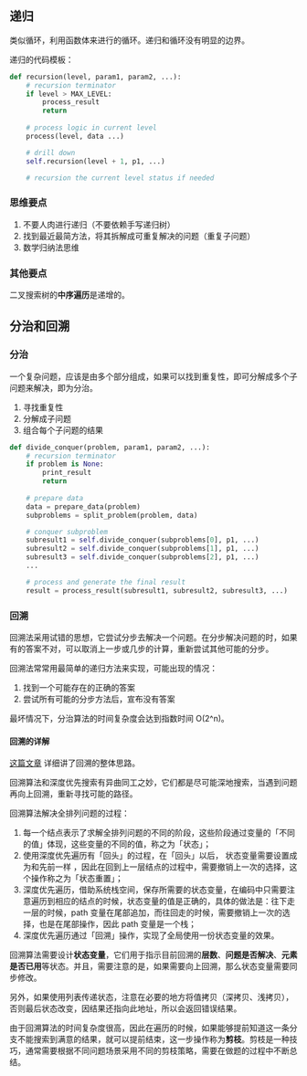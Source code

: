 ## 递归
类似循环，利用函数体来进行的循环。递归和循环没有明显的边界。

递归的代码模板：
```python
def recursion(level, param1, param2, ...):
    # recursion terminator
    if level > MAX_LEVEL:
        process_result
        return
       
    # process logic in current level
    process(level, data ...)

    # drill down
    self.recursion(level + 1, p1, ...)

    # recursion the current level status if needed
```

### 思维要点

1. 不要人肉进行递归（不要依赖手写递归树）
2. 找到最近最简方法，将其拆解成可重复解决的问题（重复子问题）
3. 数学归纳法思维

### 其他要点
二叉搜索树的**中序遍历**是递增的。

## 分治和回溯
### 分治
一个复杂问题，应该是由多个部分组成，如果可以找到重复性，即可分解成多个子问题来解决，即为分治。

1. 寻找重复性
2. 分解成子问题
3. 组合每个子问题的结果

```python
def divide_conquer(problem, param1, param2, ...):
    # recursion terminator
    if problem is None:
        print_result
        return
       
    # prepare data
    data = prepare_data(problem)
    subproblems = split_problem(problem, data)

    # conquer subproblem
    subresult1 = self.divide_conquer(subproblems[0], p1, ...)
    subresult2 = self.divide_conquer(subproblems[1], p1, ...)
    subresult3 = self.divide_conquer(subproblems[2], p1, ...)
    ...

    # process and generate the final result
    result = process_result(subresult1, subresult2, subresult3, ...)
```

### 回溯
回溯法采用试错的思想，它尝试分步去解决一个问题。在分步解决问题的时，如果有的答案不对，可以取消上一步或几步的计算，重新尝试其他可能的分步。

回溯法常常用最简单的递归方法来实现，可能出现的情况：
1. 找到一个可能存在的正确的答案
2. 尝试所有可能的分步方法后，宣布没有答案

最坏情况下，分治算法的时间复杂度会达到指数时间 O(2^n)。

#### 回溯的详解

[这篇文章](https://leetcode-cn.com/problems/permutations/solution/hui-su-suan-fa-python-dai-ma-java-dai-ma-by-liweiw/) 详细讲了回溯的整体思路。

回溯算法和深度优先搜索有异曲同工之妙，它们都是尽可能深地搜索，当遇到问题再向上回溯，重新寻找可能的路径。

回溯算法解决全排列问题的过程：
1. 每一个结点表示了求解全排列问题的不同的阶段，这些阶段通过变量的「不同的值」体现，这些变量的不同的值，称之为「状态」；
2. 使用深度优先遍历有「回头」的过程，在「回头」以后， 状态变量需要设置成为和先前一样 ，因此在回到上一层结点的过程中，需要撤销上一次的选择，这个操作称之为「状态重置」；
3. 深度优先遍历，借助系统栈空间，保存所需要的状态变量，在编码中只需要注意遍历到相应的结点的时候，状态变量的值是正确的，具体的做法是：往下走一层的时候，path 变量在尾部追加，而往回走的时候，需要撤销上一次的选择，也是在尾部操作，因此 path 变量是一个栈；
4. 深度优先遍历通过「回溯」操作，实现了全局使用一份状态变量的效果。

回溯算法需要设计**状态变量**，它们用于指示目前回溯的**层数**、**问题是否解决**、**元素是否已用**等状态。并且，需要注意的是，如果需要向上回溯，那么状态变量需要同步修改。

另外，如果使用列表传递状态，注意在必要的地方将值拷贝（深拷贝、浅拷贝），否则最后状态改变，因结果还指向此地址，所以会返回错误结果。

由于回溯算法的时间复杂度很高，因此在遍历的时候，如果能够提前知道这一条分支不能搜索到满意的结果，就可以提前结束，这一步操作称为**剪枝**。剪枝是一种技巧，通常需要根据不同问题场景采用不同的剪枝策略，需要在做题的过程中不断总结。
